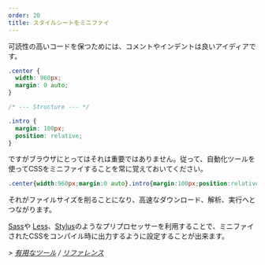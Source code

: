 ```yaml
---
order: 20
title: スタイルシートをミニファイ
---
```


可読性の高いコードを保つためには、コメントやインデントは良いアイディアです。

```css
.center {
  width: 960px;
  margin: 0 auto;
}

/* --- Structure --- */

.intro {
  margin: 100px;
  position: relative;
}
```

ですがブラウザにとってはそれは重要ではありません。従って、自動化ツールを使ってCSSをミニファイすることを常に覚えておいてください。

```css
.center{width:960px;margin:0 auto}.intro{margin:100px;position:relative}
```

それがファイルサイズを削ることになり、高速なダウンロード、解析、実行へとつながります。

[Sass](http://sass-lang.com/)や [Less](http://lesscss.org/)、[Stylus](http://learnboost.github.com/stylus/)のようなプリプロセッサーを利用することで、ミニファイされたCSSをコンパイル時に出力するように設定することが出来ます。

*> [有用なツール](https://github.com/zenorocha/browser-diet/wiki/Tools#wiki-minify-your-stylesheets) / [リファレンス](https://github.com/zenorocha/browser-diet/wiki/References#minify-your-stylesheets)*
